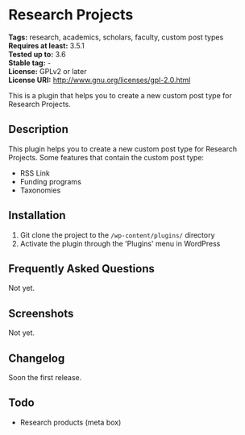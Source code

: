 # Research Projects #
**Tags:** research, academics, scholars, faculty, custom post types  
**Requires at least:** 3.5.1  
**Tested up to:** 3.6  
**Stable tag:** -  
**License:** GPLv2 or later  
**License URI:** http://www.gnu.org/licenses/gpl-2.0.html  

This is a plugin that helps you to create a new custom post type for Research Projects.

## Description ##

This plugin helps you to create a new custom post type for Research Projects. Some features that contain the custom post type:

* RSS Link
* Funding programs
* Taxonomies

## Installation ##

1. Git clone the project to the `/wp-content/plugins/` directory
1. Activate the plugin through the 'Plugins' menu in WordPress

## Frequently Asked Questions ##

Not yet.

## Screenshots ##

Not yet.

## Changelog ##

Soon the first release.

## Todo ##

* Research products (meta box)
